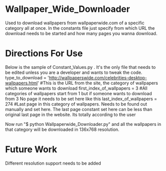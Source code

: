 # Wallpaper_Wide_Downloader
Used to download wallpapers from wallpaperwide.com of a specific category all at once. In the constants file just specify
from which URL the download needs to be started and how many pages you wanna download. 
# Directions For Use
Below is the sample of Constant_Values.py . It's the only file that needs to be edited unless you are a developer and wants to tweak the code.
type_to_download = 'http://wallpaperswide.com/celebrities-desktop-wallpapers.html' #This is the URL from the site, the category of wallpapers which someone wants to download
first_index_of_wallpapers = 3 #All categories of wallpapers start from 1 but if someone wants to download from 3 No page it needs to be set here like this
last_index_of_wallpapers = 274 #Last page in this category of wallpapers. Needs to be found out manually and set here. The last page constant set here can be less than original last page in the website. Its totally according to the user

Now run "$ python Wallpaperwide_Downloader.py" and all the wallpapers in that category will be downloaded in 136x768 resolution.

# Future Work
Different resolution support needs to be added
